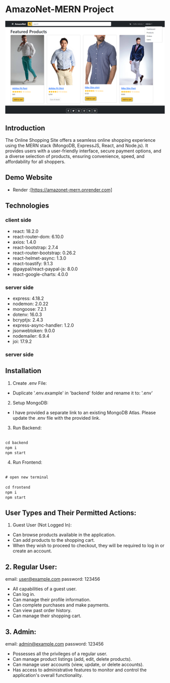 # AmazoNet-MERN Project

![AmazoNet](/frontend/public/assets/images/‏‏AmazoNet.png)

## Introduction

The Online Shopping Site offers a seamless online shopping experience using the MERN stack (MongoDB, ExpressJS, React, and Node.js). It provides users with a user-friendly interface, secure payment options, and a diverse selection of products, ensuring convenience, speed, and affordability for all shoppers.

## Demo Website

- Render :[https://amazonet-mern.onrender.com]

## Technologies

### client side

- react: 18.2.0
- react-router-dom: 6.10.0
- axios: 1.4.0
- react-bootstrap: 2.7.4
- react-router-bootstrap: 0.26.2
- react-helmet-async: 1.3.0
- react-toastify: 9.1.3
- @paypal/react-paypal-js: 8.0.0
- react-google-charts: 4.0.0

### server side

- express: 4.18.2
- nodemon: 2.0.22
- mongoose: 7.2.1
- dotenv: 16.0.3
- bcryptjs: 2.4.3
- express-async-handler: 1.2.0
- jsonwebtoken: 9.0.0
- nodemailer: 6.9.4
- joi: 17.9.2

### server side

## Installation

1. Create .env File:

- Duplicate '.env.example' in 'backend' folder and rename it to: '.env'

2. Setup MongoDB:

- I have provided a separate link to an existing MongoDB Atlas. Please update the .env file with the provided link.

3. Run Backend:

```

cd backend
npm i
npm start

```

4.  Run Frontend:

```

# open new terminal

cd frontend
npm i
npm start

```

## User Types and Their Permitted Actions:

1. Guest User (Not Logged In):

- Can browse products available in the application.
- Can add products to the shopping cart.
- When they wish to proceed to checkout, they will be required to log in or create an account.

## 2. Regular User:

email: user@example.com
password: 123456

- All capabilities of a guest user.
- Can log in.
- Can manage their profile information.
- Can complete purchases and make payments.
- Can view past order history.
- Can manage their shopping cart.

## 3. Admin:

email: admin@example.com
password: 123456

- Possesses all the privileges of a regular user.
- Can manage product listings (add, edit, delete products).
- Can manage user accounts (view, update, or delete accounts).
- Has access to administrative features to monitor and control the application's overall functionality.
